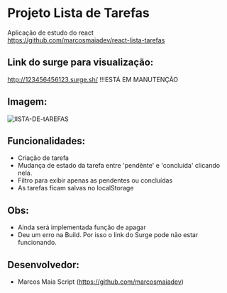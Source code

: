 # Projeto Lista de Tarefas
Aplicação de estudo do react  
https://github.com/marcosmaiadev/react-lista-tarefas

## Link do surge para visualização:
http://123456456123.surge.sh/  !!!ESTÁ EM MANUTENÇÃO

## Imagem: 
![lISTA-DE-tAREFAS](https://user-images.githubusercontent.com/30267119/115773102-4a27ce80-a386-11eb-88a9-329eda61e10b.PNG)


## Funcionalidades: 
- Criação de tarefa
- Mudança de estado da tarefa entre 'pendênte' e 'concluída' clicando nela.
- Filtro para exibir apenas as pendentes ou concluídas
- As tarefas ficam salvas no localStorage

## Obs: 
- Ainda será implementada função de apagar
- Deu um erro na Build. Por isso o link do Surge pode não estar funcionando.

## Desenvolvedor:
- Marcos Maia Script (https://github.com/marcosmaiadev)

